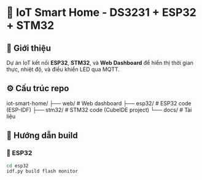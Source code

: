 # 📡 IoT Smart Home - DS3231 + ESP32 + STM32

## 📖 Giới thiệu
Dự án IoT kết nối **ESP32**, **STM32**, và **Web Dashboard** để hiển thị thời gian thực, nhiệt độ, và điều khiển LED qua MQTT.

## ⚙️ Cấu trúc repo
iot-smart-home/
├── web/ # Web dashboard
├── esp32/ # ESP32 code (ESP-IDF)
├── stm32/ # STM32 code (CubeIDE project)
└── docs/ # Tài liệu
## 🚀 Hướng dẫn build

### 🔹 ESP32
```bash
cd esp32
idf.py build flash monitor